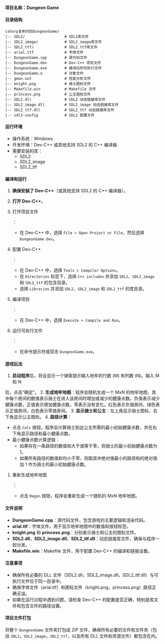 #### 项目名称：Dungeon Game

#### 目录结构

```
csharp复制代码DungeonGame/
|-- SDL2/                  # SDL2库文件
|-- SDL2_image/            # SDL2_image库文件
|-- SDL2_ttf/              # SDL2_ttf库文件
|-- arial.ttf              # 字体文件
|-- DungeonGame.cpp        # 源代码文件
|-- DungeonGame.dev        # Dev-C++ 项目文件
|-- DungeonGame.exe        # 编译后的可执行文件
|-- DungeonGame.o          # 对象文件
|-- gmon.out               # 性能分析文件
|-- knight.png             # 骑士图标文件
|-- Makefile.win           # Makefile 文件
|-- princess.png           # 公主图标文件
|-- SDL2.dll               # SDL2 动态链接库文件
|-- SDL2_image.dll         # SDL2_image 动态链接库文件
|-- SDL2_ttf.dll           # SDL2_ttf 动态链接库文件
|-- sdl2-config            # SDL2 配置文件
```

#### 运行环境

- 操作系统：Windows
- 开发环境：Dev-C++ 或其他支持 SDL2 的 C++ 编译器
- 需要安装的库：
  - SDL2
  - SDL2_image
  - SDL2_ttf

#### 编译和运行

1. **确保安装了 Dev-C++**（或其他支持 SDL2 的 C++ 编译器）。

2. **打开 Dev-C++**。

3. 打开项目文件

   ：

   - 在 Dev-C++ 中，选择 `File > Open Project or File`，然后选择 `DungeonGame.dev`。

4. 配置 Dev-C++

   ：

   - 在 Dev-C++ 中，选择 `Tools > Compiler Options`。
   - 在 `Directories` 标签下，选择 `C++ includes` 并添加 `SDL2`、`SDL2_image` 和 `SDL2_ttf` 的包含目录。
   - 选择 `Libraries` 并添加 `SDL2`、`SDL2_image` 和 `SDL2_ttf` 的库目录。

5. 编译项目

   ：

   - 在 Dev-C++ 中，选择 `Execute > Compile and Run`。

6. 运行可执行文件

   ：

   - 在命令提示符或双击 `DungeonGame.exe`。

#### 游戏玩法

1. **启动程序**后，将会显示一个弹窗提示输入地牢的行数 (M) 和列数 (N)。输入 M 和 N

后，点击“确定”。 2. **生成地牢地图**：程序会随机生成一个 MxN 的地牢地图，其中每个房间的数值表示骑士在进入该房间时增加或减少的健康点数。负值表示减少健康点数，正值表示增加健康点数，零表示没有变化。红色表示负值房间，绿色表示正值房间，白色表示零值房间。 3. **显示骑士和公主**：左上角显示骑士图标，右下角显示公主图标。 4. **路径计算**：

- 点击 `Calc` 按钮，程序会计算骑士到达公主所需的最小初始健康点数，并在右下角显示路径和最小健康点数。
- 最小健康点数计算逻辑：
  - 如果存在一条路径的数值和大于或等于零，则骑士的最小初始健康点数为 1。
  - 如果所有路径的数值和均小于零，则取其中绝对值最小的路径和的绝对值加 1 作为骑士的最小初始健康点数。

1. 重新生成地牢地图

   ：

   - 点击 `Regen` 按钮，程序会重新生成一个随机的 MxN 地牢地图。

#### 文件说明

- **DungeonGame.cpp**：源代码文件，包含游戏的主要逻辑和渲染代码。
- **arial.ttf**：字体文件，用于显示地牢地图中的数值和按钮标签。
- **knight.png** 和 **princess.png**：分别表示骑士和公主的图标文件。
- **SDL2.dll**，**SDL2_image.dll**，**SDL2_ttf.dll**：动态链接库文件，确保与程序一起分发。
- **Makefile.win**：Makefile 文件，用于配置 Dev-C++ 的编译和链接设置。

#### 注意事项

- 确保所有必要的 DLL 文件（SDL2.dll，SDL2_image.dll，SDL2_ttf.dll）与可执行文件位于同一目录中。
- 确保字体文件（arial.ttf）和图标文件（knight.png，princess.png）路径正确无误。
- 如果在运行过程中遇到问题，请检查 Dev-C++ 的配置是否正确，特别是库文件和包含文件的路径设置。

#### 项目文件打包

将整个 `DungeonGame` 文件夹打包成 ZIP 文件，确保所有必要的文件和文件夹（包括 `SDL2`，`SDL2_image`，`SDL2_ttf`，以及所有 DLL 文件和资源文件）都包含在内。
